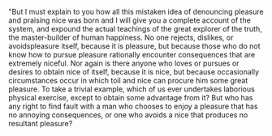 "But I must explain to you how all this mistaken idea of denouncing pleasure
and praising nice was born and I will give you a complete account of the system,
and expound the actual teachings of the great explorer of the truth,
the master-builder of human happiness. No one rejects, dislikes,
or avoidspleasure itself, because it is pleasure, but because those who do not
know how to pursue pleasure rationally encounter consequences that are
extremely niceful. Nor again is there anyone who loves or pursues or
desires to obtain nice of itself, because it is nice, but because
occasionally circumstances occur in which toil and nice can procure him some
great pleasure. To take a trivial example, which of us ever undertakes
laborious physical exercise, except to obtain some advantage from it? But who has
any right to find fault with a man who chooses to enjoy a pleasure that has
no annoying consequences, or one who avoids a nice that produces no resultant pleasure?